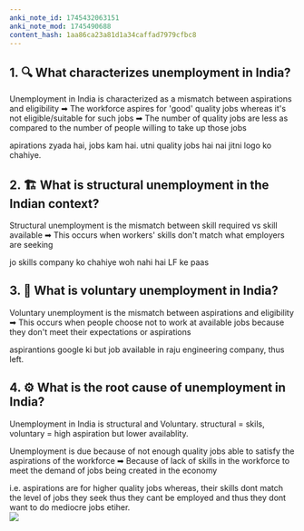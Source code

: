 ```yaml
---
anki_note_id: 1745432063151
anki_note_mod: 1745490688
content_hash: 1aa86ca23a81d1a34caffad7979cfbc8
---
```


## 1. 🔍 What characterizes unemployment in India?

Unemployment in India is characterized as a mismatch between aspirations and eligibility ➡ The workforce aspires for 'good' quality jobs whereas it's not eligible/suitable for such jobs ➡ The number of quality jobs are less as compared to the number of people willing to take up those jobs   
  
apirations zyada hai, jobs kam hai. utni quality jobs hai nai jitni logo ko chahiye.

## 2. 🏗️ What is structural unemployment in the Indian context?

Structural unemployment is the mismatch between skill required vs skill available ➡ This occurs when workers' skills don't match what employers are seeking   
  
jo skills company ko chahiye woh nahi hai LF ke paas

## 3. 🚶 What is voluntary unemployment in India?

Voluntary unemployment is the mismatch between aspirations and eligibility ➡ This occurs when people choose not to work at available jobs because they don't meet their expectations or aspirations  
  
aspirantions google ki but job available in raju engineering company, thus left.

## 4. ⚙️ What is the root cause of unemployment in India?

Unemployment in India is structural and Voluntary. structural = skils, voluntary = high aspiration but lower availablity.   
  
Unemployment is due because of not enough quality jobs able to satisfy the aspirations of the workforce ➡ Because of lack of skills in the workforce to meet the demand of jobs being created in the economy   
  
i.e. aspirations are for higher quality jobs whereas, their skills dont match the level of jobs they seek thus they cant be employed and thus they dont want to do mediocre jobs etiher.  
![](paste-bc0ff49b19d3b0292a73f134049d07c0a7cf4535.jpg)